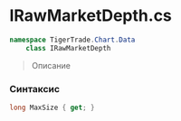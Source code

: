 
# IRawMarketDepth.cs
```csharp
namespace TigerTrade.Chart.Data  
    class IRawMarketDepth
```

> Описание

### Синтаксис
```csharp
long MaxSize { get; }
```
